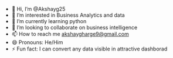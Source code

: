 - 👋 Hi, I’m @Akshayg25
- 👀 I’m interested in Business Analytics and data
- 🌱 I’m currently learning python
- 💞️ I’m looking to collaborate on business intelligence
- 📫 How to reach me akshaygharge9@gmail.com
- 😄 Pronouns: He/Him
- ⚡ Fun fact: I can convert any data visible in attractive dashborad
<!---
Akshayg25/Akshayg25 is a ✨ special ✨ repository because its `README.md` (this file) appears on your GitHub profile.
You can click the Preview link to take a look at your changes.
--->
